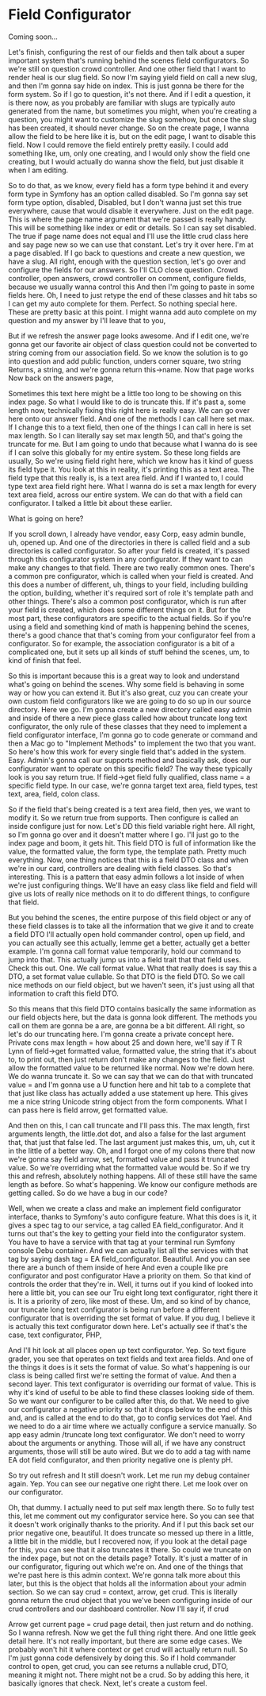 # Field Configurator

Coming soon...

Let's finish, configuring the rest of our fields and then talk about a super
important system that's running behind the scenes field configurators. So we're still
on question crowd controller. And one other field that I want to render heal is our
slug field. So now I'm saying yield field on call a new slug, and then I'm gonna say
hide on index. This is just gonna be there for the form system. So if I go to
question, it's not there. And if I edit a question, it is there now, as you probably
are familiar with slugs are typically auto generated from the name, but sometimes you
might, when you're creating a question, you might want to customize the slug somehow,
but once the slug has been created, it should never change. So on the create page, I
wanna allow the field to be here like it is, but on the edit page, I want to disable
this field. Now I could remove the field entirely pretty easily. I could add
something like, um, only one creating, and I would only show the field one creating,
but I would actually do wanna show the field, but just disable it when I am editing.

So to do that, as we know, every field has a form type behind it and every form type
in Symfony has an option called disabled. So I'm gonna say set form type option,
disabled, Disabled, but I don't wanna just set this true everywhere, cause that would
disable it everywhere. Just on the edit page. This is where the page name argument
that we're passed is really handy. This will be something like index or edit or
details. So I can say set disabled. The true if page name does not equal and I'll use
the little crud class here and say page new so we can use that constant. Let's try it
over here. I'm at a page disabled. If I go back to questions and create a new
question, we have a slug. All right, enough with the question section, let's go over
and configure the fields for our answers. So I'll CLO close question. Crowd
controller, open answers, crowd controller on comment, configure fields, because we
usually wanna control this And then I'm going to paste in some fields here. Oh, I
need to just retype the end of these classes and hit tabs so I can get my auto
complete for them. Perfect. So nothing special here. These are pretty basic at this
point. I might wanna add auto complete on my question and my answer by I'll leave
that to you,

But if we refresh the answer page looks awesome. And if I edit one, we're gonna get
our favorite air object of class question could not be converted to string coming
from our association field. So we know the solution is to go into question and add
public function, unders corner square, two string Returns, a string, and we're gonna
return this->name. Now that page works Now back on the answers page,

<affirmative>

Sometimes this text here might be a little too long to be showing on this index page.
So what I would like to do is truncate this. If it's past a, some length now,
technically fixing this right here is really easy. We can go over here onto our
answer field. And one of the methods I can call here set max. If I change this to a
text field, then one of the things I can call in here is set max length. So I can
literally say set max length 50, and that's going the truncate for me. But I am going
to undo that because what I wanna do is see if I can solve this globally for my
entire system. So these long fields are usually, So we're using field right here,
which we know has it kind of guess its field type it. You look at this in reality,
it's printing this as a text area. The field type that this really is, is a text area
field. And if I wanted to, I could type text area field right here. What I wanna do
is set a max length for every text area field, across our entire system. We can do
that with a field can configurator. I talked a little bit about these earlier.

What is going on here?

If you scroll down, I already have vendor, easy Corp, easy admin bundle, uh, opened
up. And one of the directories in there is called field and a sub directories is
called configurator. So after your field is created, it's passed through this
configurator system in any configurator. If they want to can make any changes to that
field. There are two really common ones. There's a common pre configurator, which is
called when your field is created. And this does a number of different, uh, things to
your field, including building the option, building, whether it's required sort of
role it's template path and other things. There's also a common post configurator,
which is run after your field is created, which does some different things on it. But
for the most part, these configurators are specific to the actual fields. So if
you're using a field and something kind of math is happening behind the scenes,
there's a good chance that that's coming from your configurator feel from a
configurator. So for example, the association configurator is a bit of a complicated
one, but it sets up all kinds of stuff behind the scenes, um, to kind of finish that
feel.

So this is important because this is a great way to look and understand what's going
on behind the scenes. Why some field is behaving in some way or how you can extend
it. But it's also great, cuz you can create your own custom field configurators like
we are going to do so up in our source directory. Here we go. I'm gonna create a new
directory called easy admin and inside of there a new piece glass called how about
truncate long text configurator, the only rule of these classes that they need to
implement a field configurator interface, I'm gonna go to code generate or command
and then a Mac go to "Implement Methods" to implement the two that you want. So
here's how this work for every single field that's added in the system. Easy. Admin's
gonna call our supports method and basically ask, does our configurator want to
operate on this specific field? The way these typically look is you say return true.
If field->get field fully qualified, class name = a specific field type. In our case,
we're gonna target text area, field types, test text, area, field, colon class.

So if the field that's being created is a text area field, then yes, we want to
modify it. So we return true from supports. Then configure is called an inside
configure just for now. Let's DD this field variable right here. All right, so I'm
gonna go over and it doesn't matter where I go. I'll just go to the index page and
boom, it gets hit. This field DTO is full of information like the value, the
formatted value, the form type, the template path. Pretty much everything. Now, one
thing notices that this is a field DTO class and when we're in our card, controllers
are dealing with field classes. So that's interesting. This is a pattern that easy
admin follows a lot inside of when we're just configuring things. We'll have an easy
class like field and field will give us lots of really nice methods on it to do
different things, to configure that field.

But you behind the scenes, the entire purpose of this field object or any of these
field classes is to take all the information that we give it and to create a field
DTO I'll actually open hold commander control, open up field, and you can actually
see this actually, lemme get a better, actually get a better example. I'm gonna call
format value temporarily, hold our command to jump into that. This actually jump us
into a field trait that that field uses. Check this out. One. We call format value.
What that really does is say this a DTO, a set format value cullable. So that DTO is
the field DTO. So we call nice methods on our field object, but we haven't seen, it's
just using all that information to craft this field DTO.

So this means that this field DTO contains basically the same information as our
field objects here, but the data is gonna look different. The methods you call on
them are gonna be a are, are gonna be a bit different. All right, so let's do our
truncating here. I'm gonna create a private concept here. Private cons max length =
how about 25 and down here, we'll say if T R Lynn of field->get formatted value,
formatted value, the string that it's about to, to print out, then just return don't
make any changes to the field. Just allow the formatted value to be returned like
normal. Now we're down here. We do wanna truncate it. So we can say that we can do
that with truncated value = and I'm gonna use a U function here and hit tab to a
complete that that just like class has actually added a use statement up here. This
gives me a nice string Unicode string object from the form components. What I can
pass here is field arrow, get formatted value.

And then on this, I can call truncate and I'll pass this. The max length, first
arguments length, the little.dot dot, and also a false for the last argument that,
that just that false led. The last argument just makes this, um, uh, cut it in the
little of a better way. Oh, and I forgot one of my colons there that now we're gonna
say field arrow, set, formatted value and pass it truncated value. So we're
overriding what the formatted value would be. So if we try this and refresh,
absolutely nothing happens. All of these still have the same length as before. So
what's happening. We know our configure methods are getting called. So do we have a
bug in our code?

Well, when we create a class and make an implement field configurator interface,
thanks to Symfony's auto configure feature. What this does is it, it gives a spec tag
to our service, a tag called EA field_configurator. And it turns out that's the key
to getting your field into the configurator system. You have to have a service with
that tag at your terminal run Symfony console Debu container. And we can actually
list all the services with that tag by saying dash tag = EA field_configurator.
Beautiful. And you can see there are a bunch of them inside of here And even a couple
like pre configurator and post configurator Have a priority on them. So that kind of
controls the order that they're in. Well, it turns out if you kind of looked into
here a little bit, you can see our Tru eight long text configurator, right there it
is. It is a priority of zero, like most of these. Um, and so kind of by chance, our
truncate long text configurator is being run before a different configurator that is
overriding the set format of value. If you dug, I believe it is actually this text
configurator down here. Let's actually see if that's the case, text configurator,
PHP,

And I'll hit look at all places open up text configurator. Yep. So text figure
grader, you see that operates on text fields and text area fields. And one of the
things it does is it sets the format of value. So what's happening is our class is
being called first we're setting the format of value. And then a second layer. This
text configurator is overriding our format of value. This is why it's kind of useful
to be able to find these classes looking side of them. So we want our configurer to
be called after this, do that. We need to give our configurator a negative priority
so that it drops below to the end of this and, and is called at the end to do that,
go to config services dot Yael. And we need to do a air time where we actually
configure a service manually. So app easy admin /truncate long text configurator. We
don't need to worry about the arguments or anything. Those will all, if we have any
construct arguments, those will still be auto wired. But we do to add a tag with name
EA dot field configurator, and then priority negative one is plenty pH.

So try out refresh and It still doesn't work. Let me run my debug container again.
Yep. You can see our negative one right there. Let me look over on our configurator.

Oh, that dummy. I actually need to put self max length there. So to fully test this,
let me comment out my configurator service here. So you can see that it doesn't work
originally thanks to the priority. And if I put this back set our prior negative one,
beautiful. It does truncate so messed up there in a little, a little bit in the
middle, but I recovered now, if you look at the detail page for this, you can see
that it also truncates it there. So could we truncate on the index page, but not on
the details page? Totally. It's just a matter of in our configurator, figuring out
which we're on. And one of the things that we're past here is this admin context.
We're gonna talk more about this later, but this is the object that holds all the
information about your admin section. So we can say crud = context, arrow, get crud.
This is literally gonna return the crud object that you we've been configuring inside
of our crud controllers and our dashboard controller. Now I'll say if, if crud

Arrow get current page = crud page detail, then just return and do nothing. So I
wanna refresh. Now we get the full thing right there. And one little geek detail
here. It's not really important, but there are some edge cases. We probably won't hit
it where context or get crud will actually return null. So I'm just gonna code
defensively by doing this. So if I hold commander control to open, get crud, you can
see returns a nullable crud, DTO, meaning it might not. There might not be a crud. So
by adding this here, it basically ignores that check. Next, let's create a custom
feel.

